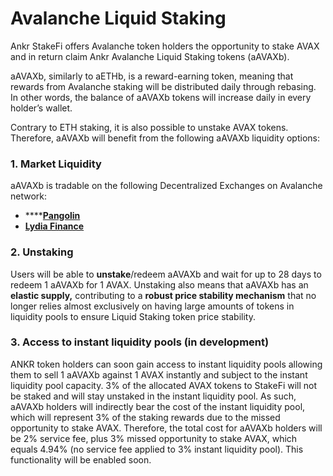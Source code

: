 # Avalanche Liquid Staking

Ankr StakeFi offers Avalanche token holders the opportunity to stake AVAX and in return claim Ankr Avalanche Liquid Staking tokens (aAVAXb).&#x20;

aAVAXb, similarly to aETHb, is a reward-earning token, meaning that rewards from Avalanche staking will be distributed daily through rebasing. In other words, the balance of aAVAXb tokens will increase daily in every holder’s wallet.

Contrary to ETH staking, it is also possible to unstake AVAX tokens. Therefore, aAVAXb will benefit from the following aAVAXb liquidity options:

### 1. Market Liquidity

aAVAXb is tradable on the following Decentralized Exchanges on Avalanche network:

* ****[**Pangolin**](https://pangolin.exchange)
* [**Lydia Finance**](https://www.lydia.finance)

### 2. Unstaking

Users will be able to **unstake**/redeem aAVAXb and wait for up to 28 days to redeem 1 aAVAXb for 1 AVAX. Unstaking also means that aAVAXb has an **elastic supply,** contributing to a **robust price stability mechanism** that no longer relies almost exclusively on having large amounts of tokens in liquidity pools to ensure Liquid Staking token price stability.

### 3. Access to **instant liquidity pools** (in development)

ANKR token holders can soon gain access to instant liquidity pools allowing them to sell 1 aAVAXb against 1 AVAX instantly and subject to the instant liquidity pool capacity. 3% of the allocated AVAX tokens to StakeFi will not be staked and will stay unstaked in the instant liquidity pool. As such, aAVAXb holders will indirectly bear the cost of the instant liquidity pool, which will represent 3% of the staking rewards due to the missed opportunity to stake AVAX. Therefore, the total cost for aAVAXb holders will be 2% service fee, plus 3% missed opportunity to stake AVAX, which equals 4.94% (no service fee applied to 3% instant liquidity pool). This functionality will be enabled soon.

